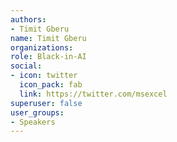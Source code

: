 ```yaml
---
authors:
- Timit Gberu
name: Timit Gberu
organizations:
role: Black-in-AI
social:
- icon: twitter
  icon_pack: fab
  link: https://twitter.com/msexcel
superuser: false
user_groups:
- Speakers
---
```



